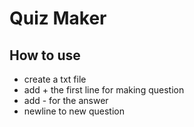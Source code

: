 # Quiz Maker

## How to use
- create a txt file
- add + the first line for making question
- add - for the answer
- newline to new question
